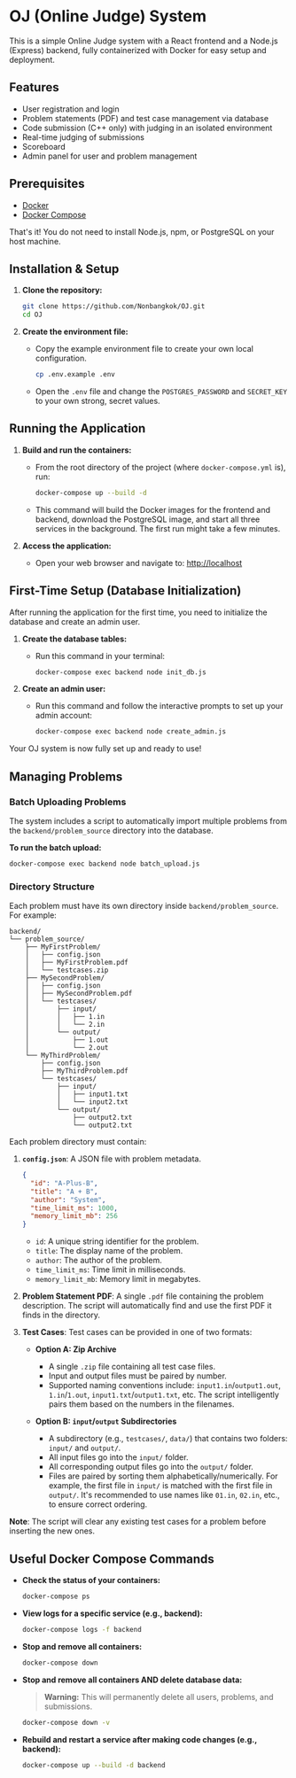 # OJ (Online Judge) System

This is a simple Online Judge system with a React frontend and a Node.js (Express) backend, fully containerized with Docker for easy setup and deployment.

## Features

- User registration and login
- Problem statements (PDF) and test case management via database
- Code submission (C++ only) with judging in an isolated environment
- Real-time judging of submissions
- Scoreboard
- Admin panel for user and problem management

## Prerequisites

- [Docker](https://www.docker.com/products/docker-desktop/)
- [Docker Compose](https://docs.docker.com/compose/install/)

That's it! You do not need to install Node.js, npm, or PostgreSQL on your host machine.

## Installation & Setup

1.  **Clone the repository:**
    ```bash
    git clone https://github.com/Nonbangkok/OJ.git
    cd OJ
    ```

2.  **Create the environment file:**
    -   Copy the example environment file to create your own local configuration.
        ```bash
        cp .env.example .env
        ```
    -   Open the `.env` file and change the `POSTGRES_PASSWORD` and `SECRET_KEY` to your own strong, secret values.

## Running the Application

1.  **Build and run the containers:**
    -   From the root directory of the project (where `docker-compose.yml` is), run:
        ```bash
        docker-compose up --build -d
        ```
    -   This command will build the Docker images for the frontend and backend, download the PostgreSQL image, and start all three services in the background. The first run might take a few minutes.

2.  **Access the application:**
    -   Open your web browser and navigate to:
        [http://localhost](http://localhost)

## First-Time Setup (Database Initialization)

After running the application for the first time, you need to initialize the database and create an admin user.

1.  **Create the database tables:**
    -   Run this command in your terminal:
        ```bash
        docker-compose exec backend node init_db.js
        ```

2.  **Create an admin user:**
    -   Run this command and follow the interactive prompts to set up your admin account:
        ```bash
        docker-compose exec backend node create_admin.js
        ```

Your OJ system is now fully set up and ready to use!

## Managing Problems

### Batch Uploading Problems

The system includes a script to automatically import multiple problems from the `backend/problem_source` directory into the database.

**To run the batch upload:**
```bash
docker-compose exec backend node batch_upload.js
```

### Directory Structure

Each problem must have its own directory inside `backend/problem_source`. For example:

```
backend/
└── problem_source/
    ├── MyFirstProblem/
    │   ├── config.json
    │   ├── MyFirstProblem.pdf
    │   └── testcases.zip
    ├── MySecondProblem/
    │   ├── config.json
    │   ├── MySecondProblem.pdf
    │   └── testcases/
    │       ├── input/
    │       │   ├── 1.in
    │       │   └── 2.in
    │       └── output/
    │           ├── 1.out
    │           └── 2.out
    └── MyThirdProblem/
        ├── config.json
        ├── MyThirdProblem.pdf
        └── testcases/
            ├── input/
            │   ├── input1.txt
            │   └── input2.txt
            └── output/
                ├── output2.txt
                └── output2.txt
```

Each problem directory must contain:

1.  **`config.json`**: A JSON file with problem metadata.
    ```json
    {
      "id": "A-Plus-B",
      "title": "A + B",
      "author": "System",
      "time_limit_ms": 1000,
      "memory_limit_mb": 256
    }
    ```
    -   `id`: A unique string identifier for the problem.
    -   `title`: The display name of the problem.
    -   `author`: The author of the problem.
    -   `time_limit_ms`: Time limit in milliseconds.
    -   `memory_limit_mb`: Memory limit in megabytes.

2.  **Problem Statement PDF**: A single `.pdf` file containing the problem description. The script will automatically find and use the first PDF it finds in the directory.

3.  **Test Cases**: Test cases can be provided in one of two formats:

    *   **Option A: Zip Archive**
        -   A single `.zip` file containing all test case files.
        -   Input and output files must be paired by number.
        -   Supported naming conventions include: `input1.in`/`output1.out`, `1.in`/`1.out`, `input1.txt`/`output1.txt`, etc. The script intelligently pairs them based on the numbers in the filenames.

    *   **Option B: `input`/`output` Subdirectories**
        -   A subdirectory (e.g., `testcases/`, `data/`) that contains two folders: `input/` and `output/`.
        -   All input files go into the `input/` folder.
        -   All corresponding output files go into the `output/` folder.
        -   Files are paired by sorting them alphabetically/numerically. For example, the first file in `input/` is matched with the first file in `output/`. It's recommended to use names like `01.in`, `02.in`, etc., to ensure correct ordering.

**Note**: The script will clear any existing test cases for a problem before inserting the new ones.

## Useful Docker Compose Commands

-   **Check the status of your containers:**
    ```bash
    docker-compose ps
    ```

-   **View logs for a specific service (e.g., backend):**
    ```bash
    docker-compose logs -f backend
    ```

-   **Stop and remove all containers:**
    ```bash
    docker-compose down
    ```

-   **Stop and remove all containers AND delete database data:**
    > **Warning:** This will permanently delete all users, problems, and submissions.
    ```bash
    docker-compose down -v
    ```

-   **Rebuild and restart a service after making code changes (e.g., backend):**
    ```bash
    docker-compose up --build -d backend
    ```

